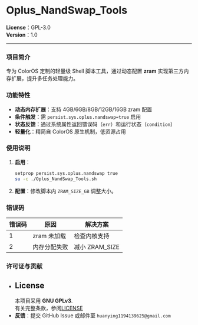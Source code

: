 # Oplus_NandSwap_Tools

**License**：GPL-3.0  
**Version**：1.0  

---  

### 项目简介  
专为 ColorOS 定制的轻量级 Shell 脚本工具，通过动态配置 **zram** 实现第三方内存扩展，提升多任务处理能力。  

### 功能特性  
- **动态内存扩展**：支持 4GB/6GB/8GB/12GB/16GB zram 配置  
- **条件触发**：需 `persist.sys.oplus.nandswap=true` 启用  
- **状态反馈**：通过系统属性返回错误码（`err`）和运行状态（`condition`）  
- **轻量化**：精简自 ColorOS 原生机制，低资源占用  

### 使用说明  
1. **启用**：  
   ```bash
   setprop persist.sys.oplus.nandswap true
   su -c ./Oplus_NandSwap_Tools.sh
   ```  
2. **配置**：修改脚本内 `ZRAM_SIZE_GB` 调整大小。  

### 错误码  
| 错误码 | 原因           | 解决方案          |  
|--------|----------------|-------------------|  
| 1      | zram 未加载    | 检查内核支持      |  
| 2      | 内存分配失败   | 减小 ZRAM_SIZE    |  

### 许可证与贡献  
- ## License
   本项目采用 **GNU GPLv3**.  
   有关完整条款，参阅[LICENSE](LICENSE)
- **反馈**：提交 GitHub Issue 或邮件至 `huanying1194139625@gmail.com`  
